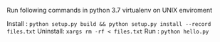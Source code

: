 Run following commands in python 3.7 virtualenv on UNIX enviroment

Install : `python setup.py build && python setup.py install --record files.txt`
Uninstall: `xargs rm -rf < files.txt`
Run : `python hello.py`
